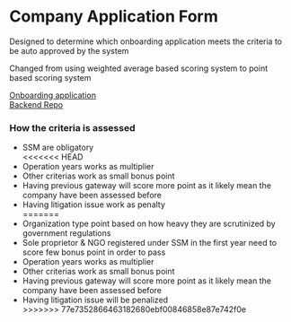 <!DOCTYPE html>
<html>  
<body>
<h1>Company Application Form</h1>    
<p>Designed to determine which onboarding application meets the criteria to be auto approved by the system </p>
<p>Changed from using weighted average based scoring system to point based scoring system</p>
<a href="https://chip.fly.dev/">Onboarding application</a><br>
<a href="https://github.com/amirulazreen/Application-Form-BE">Backend Repo</a>
<div>  
</div>    
<div>    
<h3>How the criteria is assessed</h3>
<ul>
    <li>SSM are obligatory</li>
<<<<<<< HEAD
    <li>Operation years works as multiplier</li>
    <li>Other criterias work as small bonus point</li>
    <li>Having previous gateway will score more point as it likely mean the company have been assessed before</li>
    <li>Having litigation issue work as penalty</li>
=======
    <li>Organization type point based on how heavy they are scrutinized by government regulations</li>
    <li>Sole proprietor & NGO registered under SSM in the first year need to score few bonus point in order to pass</li>
    <li>Operation years works as multiplier</li>
    <li>Other criterias work as small bonus point</li>
    <li>Having previous gateway will score more point as it likely mean the company have been assessed before</li>
    <li>Having litigation issue will be penalized</li>
>>>>>>> 77e7352866463182680ebf00846858e87e742f0e
</ul>
</div>
</body>
</html>
